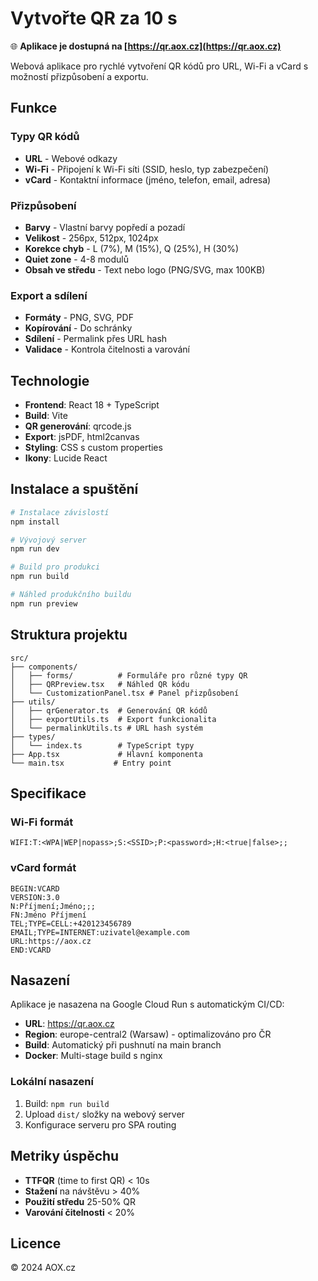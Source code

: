 # Vytvořte QR za 10 s

🌐 **Aplikace je dostupná na [https://qr.aox.cz](https://qr.aox.cz)**

Webová aplikace pro rychlé vytvoření QR kódů pro URL, Wi-Fi a vCard s možností přizpůsobení a exportu.

## Funkce

### Typy QR kódů
- **URL** - Webové odkazy
- **Wi-Fi** - Připojení k Wi-Fi síti (SSID, heslo, typ zabezpečení)
- **vCard** - Kontaktní informace (jméno, telefon, email, adresa)

### Přizpůsobení
- **Barvy** - Vlastní barvy popředí a pozadí
- **Velikost** - 256px, 512px, 1024px
- **Korekce chyb** - L (7%), M (15%), Q (25%), H (30%)
- **Quiet zone** - 4-8 modulů
- **Obsah ve středu** - Text nebo logo (PNG/SVG, max 100KB)

### Export a sdílení
- **Formáty** - PNG, SVG, PDF
- **Kopírování** - Do schránky
- **Sdílení** - Permalink přes URL hash
- **Validace** - Kontrola čitelnosti a varování

## Technologie

- **Frontend**: React 18 + TypeScript
- **Build**: Vite
- **QR generování**: qrcode.js
- **Export**: jsPDF, html2canvas
- **Styling**: CSS s custom properties
- **Ikony**: Lucide React

## Instalace a spuštění

```bash
# Instalace závislostí
npm install

# Vývojový server
npm run dev

# Build pro produkci
npm run build

# Náhled produkčního buildu
npm run preview
```

## Struktura projektu

```
src/
├── components/
│   ├── forms/          # Formuláře pro různé typy QR
│   ├── QRPreview.tsx   # Náhled QR kódu
│   └── CustomizationPanel.tsx # Panel přizpůsobení
├── utils/
│   ├── qrGenerator.ts  # Generování QR kódů
│   ├── exportUtils.ts  # Export funkcionalita
│   └── permalinkUtils.ts # URL hash systém
├── types/
│   └── index.ts        # TypeScript typy
├── App.tsx             # Hlavní komponenta
└── main.tsx           # Entry point
```

## Specifikace

### Wi-Fi formát
```
WIFI:T:<WPA|WEP|nopass>;S:<SSID>;P:<password>;H:<true|false>;;
```

### vCard formát
```
BEGIN:VCARD
VERSION:3.0
N:Příjmení;Jméno;;;
FN:Jméno Příjmení
TEL;TYPE=CELL:+420123456789
EMAIL;TYPE=INTERNET:uzivatel@example.com
URL:https://aox.cz
END:VCARD
```

## Nasazení

Aplikace je nasazena na Google Cloud Run s automatickým CI/CD:

- **URL**: https://qr.aox.cz
- **Region**: europe-central2 (Warsaw) - optimalizováno pro ČR
- **Build**: Automatický při pushnutí na main branch
- **Docker**: Multi-stage build s nginx

### Lokální nasazení
1. Build: `npm run build`
2. Upload `dist/` složky na webový server
3. Konfigurace serveru pro SPA routing

## Metriky úspěchu

- **TTFQR** (time to first QR) < 10s
- **Stažení** na návštěvu > 40%
- **Použití středu** 25-50% QR
- **Varování čitelnosti** < 20%

## Licence

© 2024 AOX.cz
